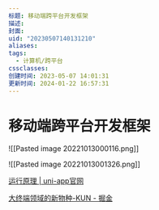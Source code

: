 ```yaml
---
标题: 移动端跨平台开发框架
描述:
封面:
uid: "20230507140131210"
aliases:
tags:
  - 计算机/跨平台
cssclasses:
创建时间: 2023-05-07 14:01:31
更新时间: 2024-01-22 16:57:31
---
```


# 移动端跨平台开发框架

![[Pasted image 20221013000116.png]]

![[Pasted image 20221013001326.png]]

[运行原理 | uni-app官网](https://uniapp.dcloud.net.cn/tutorial/performance.html)

[大终端领域的新物种-KUN - 掘金](https://juejin.cn/post/7145655999439831071)
